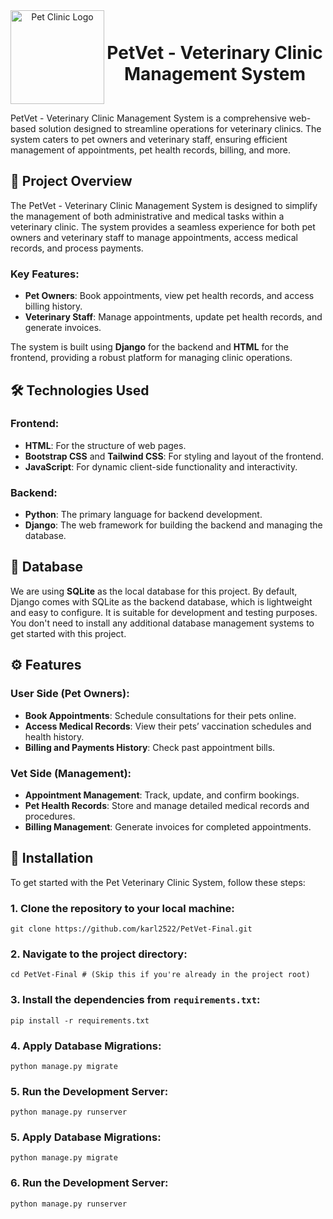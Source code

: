 <div align="center" style="display: flex; align-items: center; justify-content: center;">
  <img src="https://drive.google.com/uc?export=view&id=1niorO4NvSKA-j6YI4OcgTNHztAXMWv8S" alt="Pet Clinic Logo" width="150" margin-right: 10px;>
  <h1>PetVet - Veterinary Clinic Management System</h1>
</div>




PetVet - Veterinary Clinic Management System is a comprehensive web-based solution designed to streamline operations for veterinary clinics. The system caters to pet owners and veterinary staff, ensuring efficient management of appointments, pet health records, billing, and more.

## 🐾 Project Overview

The PetVet - Veterinary Clinic Management System is designed to simplify the management of both administrative and medical tasks within a veterinary clinic. The system provides a seamless experience for both pet owners and veterinary staff to manage appointments, access medical records, and process payments.

### Key Features:

- **Pet Owners**: Book appointments, view pet health records, and access billing history.
- **Veterinary Staff**: Manage appointments, update pet health records, and generate invoices.

The system is built using **Django** for the backend and **HTML** for the frontend, providing a robust platform for managing clinic operations.

## 🛠️ Technologies Used

### Frontend:
- **HTML**: For the structure of web pages.
- **Bootstrap CSS** and **Tailwind CSS**: For styling and layout of the frontend.
- **JavaScript**: For dynamic client-side functionality and interactivity.

### Backend:
- **Python**: The primary language for backend development.
- **Django**: The web framework for building the backend and managing the database.

## 💾 Database

We are using **SQLite** as the local database for this project. By default, Django comes with SQLite as the backend database, which is lightweight and easy to configure. It is suitable for development and testing purposes. You don't need to install any additional database management systems to get started with this project.

## ⚙️ Features

### User Side (Pet Owners):
- **Book Appointments**: Schedule consultations for their pets online.
- **Access Medical Records**: View their pets’ vaccination schedules and health history.
- **Billing and Payments History**: Check past appointment bills.

### Vet Side (Management):
- **Appointment Management**: Track, update, and confirm bookings.
- **Pet Health Records**: Store and manage detailed medical records and procedures.
- **Billing Management**: Generate invoices for completed appointments.

## 🚀 Installation

To get started with the Pet Veterinary Clinic System, follow these steps:

### 1. Clone the repository to your local machine:

    git clone https://github.com/karl2522/PetVet-Final.git

### 2. Navigate to the project directory:

    cd PetVet-Final # (Skip this if you're already in the project root)

### 3. Install the dependencies from `requirements.txt`:

    pip install -r requirements.txt

### 4. Apply Database Migrations:

    python manage.py migrate

### 5. Run the Development Server:

    python manage.py runserver


### 5. Apply Database Migrations:

    python manage.py migrate

### 6. Run the Development Server:

    python manage.py runserver






